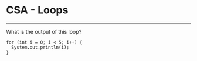 # CSA - Loops

---
What is the output of this loop?
```
for (int i = 0; i < 5; i++) {
  System.out.println(i);
}
```
